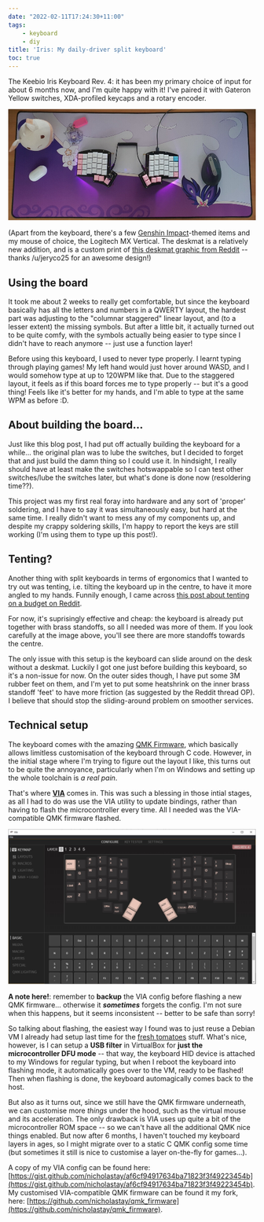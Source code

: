 ```yaml
---
date: "2022-02-11T17:24:30+11:00"
tags:
    - keyboard
    - diy
title: 'Iris: My daily-driver split keyboard'
toc: true
---
```


The Keebio Iris Keyboard Rev. 4: it has been my primary choice of input for about 6 months now, and I'm quite happy with it! I've paired it with Gateron Yellow switches, XDA-profiled keycaps and a rotary encoder.

![The final desk setup: primarily shows off my Iris Rev 4 and Logitech MX Vertical; has a Genshin Impact Keqing keyring, Samsung Galaxy Buds, Genshin Klee bomb plush for display](/static/post-img/202202-iris.jpg "My final desk setup as of this post!{{< cc >}}")

(Apart from the keyboard, there's a few [Genshin Impact](https://genshin.mihoyo.com/)-themed items and my mouse of choice, the Logitech MX Vertical. The deskmat is a relatively new addition, and is a custom print of [this deskmat graphic from Reddit](https://www.reddit.com/r/KeqingMains/comments/jyvc3k/tried_creating_a_keqing_desk_mat/) -- thanks /u/jeryco25 for an awesome design!)

## Using the board

It took me about 2 weeks to really get comfortable, but since the keyboard basically has all the letters and numbers in a QWERTY layout, the hardest part was adjusting to the "columnar staggered" linear layout, and (to a lesser extent) the missing symbols. But after a little bit, it actually turned out to be quite comfy, with the symbols actually being easier to type since I didn't have to reach anymore -- just use a function layer!

Before using this keyboard, I used to never type properly. I learnt typing through playing games! My left hand would just hover around WASD, and I would somehow type at up to 120WPM like that. Due to the staggered layout, it feels as if this board forces me to type properly -- but it's a good thing! Feels like it's better for my hands, and I'm able to type at the same WPM as before :D.

## About building the board...

Just like this blog post, I had put off actually building the keyboard for a while... the original plan was to lube the switches, but I decided to forget that and just build the damn thing so I could use it. In hindsight, I really should have at least make the switches hotswappable so I can test other switches/lube the switches later, but what's done is done now (resoldering time??).

This project was my first real foray into hardware and any sort of 'proper' soldering, and I have to say it was simultaneously easy, but hard at the same time. I really didn't want to mess any of my components up, and despite my crappy soldering skills, I'm happy to report the keys are still working (I'm using them to type up this post!).

## Tenting?

Another thing with split keyboards in terms of ergonomics that I wanted to try out was tenting, i.e. tilting the keyboard up in the centre, to have it more angled to my hands. Funnily enough, I came across [this post about tenting on a budget on Reddit](https://www.reddit.com/r/MechanicalKeyboards/comments/9ucwyc/do_you_want_to_tilttent_your_iris_but_dont_have/).

For now, it's suprisingly effective and cheap: the keyboard is already put together with brass standoffs, so all I needed was more of them. If you look carefully at the image above, you'll see there are more standoffs towards the centre.

The only issue with this setup is the keyboard can slide around on the desk without a deskmat. Luckily I got one just before building this keyboard, so it's a non-issue for now. On the outer sides though, I have put some 3M rubber feet on them, and I'm yet to put some heatshrink on the inner brass standoff 'feet' to have more friction (as suggested by the Reddit thread OP). I believe that should stop the sliding-around problem on smoother services.

## Technical setup

The keyboard comes with the amazing [QMK Firmware](https://qmk.fm/), which basically allows limitless customisation of the keyboard through C code. However, in the initial stage where I'm trying to figure out the layout I like, this turns out to be quite the annoyance, particularly when I'm on Windows and setting up the whole toolchain is *a real pain*.

That's where **[VIA](https://www.caniusevia.com/)** comes in. This was such a blessing in those intial stages, as all I had to do was use the VIA utility to update bindings, rather than having to flash the microcontroller every time. All I needed was the VIA-compatible QMK firmware flashed.

![The VIA utility, showing my current keyboard layout on layer 0](/static/post-img/202202-via.jpg "The wonderful VIA utility!{{< cc >}}")

**A note here!**: remember to **backup** the VIA config before flashing a new QMK firmware... otherwise it ***sometimes*** forgets the config. I'm not sure when this happens, but it seems inconsistent -- better to be safe than sorry!

So talking about flashing, the easiest way I found was to just reuse a Debian VM I already had setup last time for the [fresh tomatoes](/2021/06/24/fresh-tomato.html) stuff. What's nice, however, is I can setup a **USB filter** in VirtualBox for **just the microcontroller DFU mode** -- that way, the keyboard HID device is attached to my Windows for regular typing, but when I reboot the keyboard into flashing mode, it automatically goes over to the VM, ready to be flashed! Then when flashing is done, the keyboard automagically comes back to the host.

But also as it turns out, since we still have the QMK firmware underneath, we can customise more *things* under the hood, such as the virtual mouse and its acceleration. The only drawback is VIA uses up quite a bit of the microcontroller ROM space -- so we can't have all the additional QMK nice things enabled. But now after 6 months, I haven't touched my keyboard layers in ages, so I might migrate over to a static C QMK config some time (but sometimes it still is nice to customise a layer on-the-fly for games...).

A copy of my VIA config can be found here: [https://gist.github.com/nicholastay/af6cf94917634ba71823f3f49223454b](https://gist.github.com/nicholastay/af6cf94917634ba71823f3f49223454b). My customised VIA-compatible QMK firmware can be found it my fork, here: [https://github.com/nicholastay/qmk_firmware](https://github.com/nicholastay/qmk_firmware).